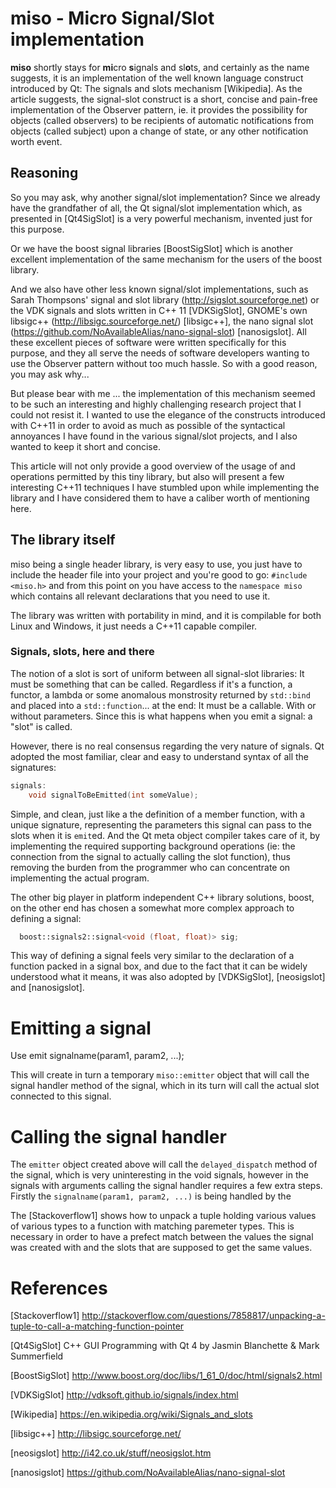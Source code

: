 # miso - Micro Signal/Slot implementation

**miso** shortly stays for  **mi**cro **s**ignals and sl**o**ts, and certainly as the name suggests, it is an implementation of the well known language construct introduced by Qt: The signals and slots mechanism [Wikipedia]. As the article suggests, the signal-slot construct is a short, concise and pain-free implementation of the Observer pattern, ie. it provides the possibility for objects (called observers) to be recipients of automatic notifications from objects (called subject) upon a change of state, or any other notification worth event.

## Reasoning

So you may ask, why another signal/slot implementation? Since we already have the grandfather of all, the Qt signal/slot implementation which, as presented in [Qt4SigSlot] is a very powerful mechanism, invented just for this purpose. 

Or we have the boost signal libraries [BoostSigSlot] which is another excellent implementation of the same mechanism for the users of the boost library.

And we also have other less known signal/slot implementations, such as Sarah Thompsons' signal and slot library (http://sigslot.sourceforge.net) or the VDK signals and slots written in C\++ 11 [VDKSigSlot], GNOME's own libsigc++ (http://libsigc.sourceforge.net/) [libsigc++], the nano signal slot (https://github.com/NoAvailableAlias/nano-signal-slot) [nanosigslot]. All these excellent pieces of software were written specifically for this purpose, and they all serve the needs of software developers wanting to use the Observer pattern without too much hassle. So with a good reason, you may ask why...

But please bear with me ... the implementation of this mechanism seemed to be such an interesting and highly challenging research project that I could not resist it. I wanted to use the elegance of the constructs introduced with C++11 in order to avoid as much as possible of the syntactical annoyances I have found in the various signal/slot projects, and I also wanted to keep it short and concise.

This article will not only provide a good overview of the usage of and operations permitted by this tiny library, but also will present a few interesting C++11 techniques I have stumbled upon while implementing the library and I have considered them to have a caliber worth of mentioning here.

## The library itself

miso being a single header library, is very easy to use, you just have to include the header file into your project and you're good to go: `#include <miso.h>` and from this point on you have access to the `namespace miso` which contains all relevant declarations that you need to use it. 

The library was written with portability in mind, and it is compilable for both Linux and Windows, it just needs a C++11 capable compiler. 

### Signals, slots, here and there

The notion of a slot is sort of uniform between all signal-slot libraries: It must be something that can be called. Regardless if it's a function, a functor, a lambda or some anomalous monstrosity returned by `std::bind` and placed into a `std::function`... at the end: It must be a callable. With or without parameters. Since this is what happens when you emit a signal: a "slot" is called.

However, there is no real consensus regarding the very nature of signals. Qt adopted the most familiar, clear and easy to understand syntax of all the signatures:
 
 ```cpp
 signals:
     void signalToBeEmitted(int someValue);
 ```

Simple, and clean, just like a the definition of a member function, with a unique signature, representing the parameters this signal can pass to the slots when it is `emit`ed. And the Qt meta object compiler takes care of it, by implementing the required supporting background operations (ie: the connection from the signal to actually calling the slot function), thus removing the burden from the programmer who can concentrate on implementing the actual program.

The other big player in platform independent C++ library solutions, boost, on the other end has chosen a somewhat more complex approach to defining a signal:

```cpp
  boost::signals2::signal<void (float, float)> sig;
```

This way of defining a signal feels very similar to the declaration of a function packed in a signal box, and due to the fact that it can be widely understood what it means, it was also adopted by [VDKSigSlot], [neosigslot] and [nanosigslot].

# Emitting a signal

Use emit signalname(param1, param2, ...);

This will create in turn a temporary `miso::emitter` object that will call the signal handler method of the signal, which in its turn will call the actual slot connected to this signal.

# Calling the signal handler

The `emitter` object created above will call the `delayed_dispatch` method of the signal, which is very uninteresting in the void signals, however in the signals with arguments calling the signal handler requires a few extra steps. Firstly the `signalname(param1, param2, ...)` is being handled by the 

The [Stackoverflow1] shows how to unpack a tuple holding various values of various types to a function with matching paremeter types. This is necessary in order to have a prefect match between the values the signal was created with and the slots that are supposed to get the same values.

# References

[Stackoverflow1] http://stackoverflow.com/questions/7858817/unpacking-a-tuple-to-call-a-matching-function-pointer

[Qt4SigSlot] C++ GUI Programming with Qt 4 by Jasmin Blanchette & Mark Summerfield

[BoostSigSlot] http://www.boost.org/doc/libs/1_61_0/doc/html/signals2.html

[VDKSigSlot] http://vdksoft.github.io/signals/index.html

[Wikipedia] https://en.wikipedia.org/wiki/Signals_and_slots

[libsigc++] http://libsigc.sourceforge.net/

[neosigslot] http://i42.co.uk/stuff/neosigslot.htm

[nanosigslot] https://github.com/NoAvailableAlias/nano-signal-slot